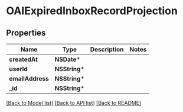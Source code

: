 # OAIExpiredInboxRecordProjection

## Properties
Name | Type | Description | Notes
------------ | ------------- | ------------- | -------------
**createdAt** | **NSDate*** |  | 
**userId** | **NSString*** |  | 
**emailAddress** | **NSString*** |  | 
**_id** | **NSString*** |  | 

[[Back to Model list]](../README#documentation-for-models) [[Back to API list]](../README#documentation-for-api-endpoints) [[Back to README]](../README)


